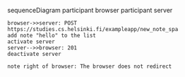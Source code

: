 sequenceDiagram
    participant browser
    participant server

    browser->>server: POST https://studies.cs.helsinki.fi/exampleapp/new_note_spa
    add note "hello" to the list
    activate server
    server-->>browser: 201
    deactivate server

    note right of browser: The browser does not redirect





